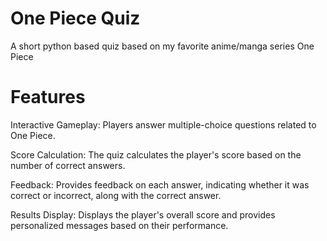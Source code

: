 <h1>One Piece Quiz</h1>
<p>A short python based quiz based on my favorite anime/manga series One Piece </p>

<h1>Features</h1>
<p>Interactive Gameplay: Players answer multiple-choice questions related to One Piece.</p>
<p>Score Calculation: The quiz calculates the player's score based on the number of correct answers.</p>
<p>Feedback: Provides feedback on each answer, indicating whether it was correct or incorrect, along with the correct answer.</p>
<p>Results Display: Displays the player's overall score and provides personalized messages based on their performance.</p>


